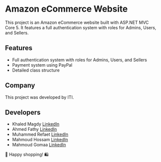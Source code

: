 # Amazon eCommerce Website

This project is an Amazon eCommerce website built with ASP.NET MVC Core 5. It features a full authentication system with roles for Admins, Users, and Sellers.

## Features
- Full authentication system with roles for Admins, Users, and Sellers
- Payment system using PayPal
- Detailed class structure

## Company
This project was developed by ITI.

## Developers
- Khaled Magdy [LinkedIn](https://www.linkedin.com/in/khaled-magdy-81b8a318b/)
- Ahmed Fathy [LinkedIn](https://www.linkedin.com/in/a7medfat7y10/)
- Muhammed Refaet [LinkedIn](https://www.linkedin.com/in/mohamed-refaat-dev/)
- Mahmoud Hossam [LinkedIn](https://www.linkedin.com/in/mahmoud-hossam/)
- Mahmoud Gomaa [LinkedIn](https://www.linkedin.com/in/mahmoud-gomaa/)

🚀 Happy shopping! 🛍
